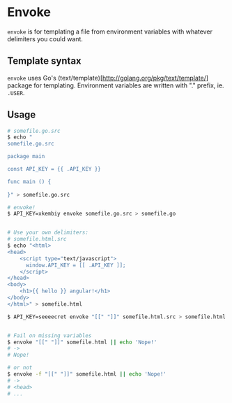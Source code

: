 # Envoke

`envoke` is for templating a file from environment variables with whatever delimiters you could want.

## Template syntax

`envoke` uses Go's (text/template)[http://golang.org/pkg/text/template/] package for templating. Environment variables are written with "." prefix, ie. `.USER`.

## Usage

```bash
# somefile.go.src
$ echo "
somefile.go.src

package main

const API_KEY = {{ .API_KEY }}

func main () {
	
}" > somefile.go.src

# envoke!
$ API_KEY=xkembiy envoke somefile.go.src > somefile.go


# Use your own delimiters:
# somefile.html.src
$ echo "<html>
<head>
	<script type="text/javascript">
	  window.API_KEY = [[ .API_KEY ]];
	</script>
</head>
<body>
	<h1>{{ hello }} angular!</h1>
</body>
</html>" > somefile.html

$ API_KEY=seeeecret envoke "[[" "]]" somefile.html.src > somefile.html


# Fail on missing variables
$ envoke "[[" "]]" somefile.html || echo 'Nope!'
# ->
# Nope!

# or not
$ envoke -f "[[" "]]" somefile.html || echo 'Nope!'
# ->
# <head>
# ...
```
